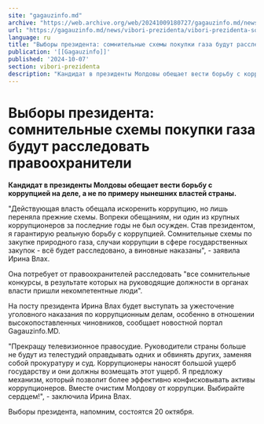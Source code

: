 ```yaml
---
site: "gagauzinfo.md"
archive: "https://web.archive.org/web/20241009180727/gagauzinfo.md/news/vibori-prezidenta/vibori-prezidenta-somnitelnie-shemi-pokupki-gaza-budut-rassledovat-pravoohraniteli"
url: "https://gagauzinfo.md/news/vibori-prezidenta/vibori-prezidenta-somnitelnie-shemi-pokupki-gaza-budut-rassledovat-pravoohraniteli"
language: ru
title: "Выборы президента: сомнительные схемы покупки газа будут расследовать правоохранители"
publication: '[[Gagauzinfo]]'
published: '2024-10-07'
section: vibori-prezidenta
description: "Кандидат в президенты Молдовы обещает вести борьбу с коррупцией на деле, а не по примеру нынешних властей страны."
---
```


# Выборы президента: сомнительные схемы покупки газа будут расследовать правоохранители

**Кандидат в президенты Молдовы обещает вести борьбу с коррупцией на деле, а не по примеру нынешних властей страны.**

"Действующая власть обещала искоренить коррупцию, но лишь переняла прежние схемы. Вопреки обещаниям, ни один из крупных коррупционеров за последние годы не был осужден. Став президентом, я гарантирую реальную борьбу с коррупцией. Сомнительные схемы по закупке природного газа, случаи коррупции в сфере государственных закупок - всё будет расследовано, а виновные наказаны", - заявила Ирина Влах.

Она потребует от правоохранителей расследовать "все сомнительные конкурсы, в результате которых на руководящие должности в органах власти пришли некомпетентные люди".

На посту президента Ирина Влах будет выступать за ужесточение уголовного наказания по коррупционным делам, особенно в отношении высокопоставленных чиновников, сообщает новостной портал Gagauzinfo.MD.

"Прекращу телевизионное правосудие. Руководители страны больше не будут из телестудий оправдывать одних и обвинять других, заменяя собой прокуратуру и суд. Коррупционеры наносят большой ущерб государству и они должны возмещать этот ущерб. Я предложу механизм, который позволит более эффективно конфисковывать активы коррупционеров. Вместе очистим Молдову от коррупции. Выбирайте сердцем!", - заключила Ирина Влах.

Выборы президента, напомним, состоятся 20 октября.
